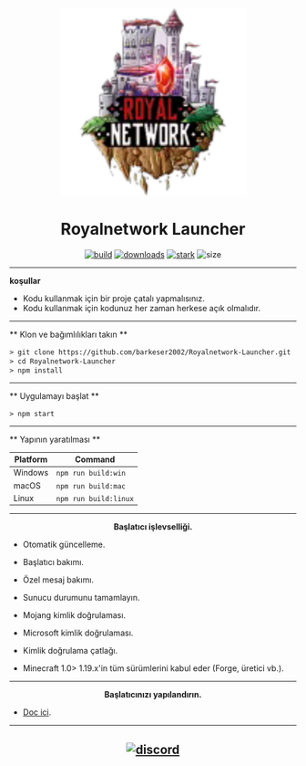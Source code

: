 <p align="center"><img src="../src/assets/images/icon.png" width="65%" height="65%" alt="icon-launcher"></p>

<h1 align="center">Royalnetwork Launcher</h1>

[<p align="center">
<img src="https://img.shields.io/badge/build-Stable-orange.svg?style=social&logo=appveyor" alt="build">](https://github.com/barkeser2002/Royalnetwork-Launcher/releases) 
[<img src="https://img.shields.io/badge/version-1.0.2-orange.svg?style=social&logo=appveyor" alt="downloads">](https://github.com/barkeser2002/Royalnetwork-Launcher/releases) 
[<img src="https://img.shields.io/badge/plateforme-win,%20mac,%20linux-blue.svg?style=social&logo=appveyor" alt="stark">](https://github.com/barkeser2002/Royalnetwork-Launcher/releases)
<img src="https://img.shields.io/github/languages/code-size/barkeser2002/Royalnetwork-Launcher?style=social&logo=appveyor" alt="size">
</p>


---

**koşullar**
- Kodu kullanmak için bir proje çatalı yapmalısınız.
- Kodu kullanmak için kodunuz her zaman herkese açık olmalıdır.

---

** Klon ve bağımlılıkları takın **

```console
> git clone https://github.com/barkeser2002/Royalnetwork-Launcher.git
> cd Royalnetwork-Launcher
> npm install
```
---

** Uygulamayı başlat **

```console
> npm start
```
---

** Yapının yaratılması **

| Platform    | Command              |
| ----------- | -------------------- |
| Windows  | `npm run build:win`   |
| macOS    | `npm run build:mac`   |
| Linux    | `npm run build:linux` |

---

**<p align="center">Başlatıcı işlevselliği.</p>**

- Otomatik güncelleme.

- Başlatıcı bakımı.

- Özel mesaj bakımı.

- Sunucu durumunu tamamlayın.

- Mojang kimlik doğrulaması.

- Microsoft kimlik doğrulaması.

- Kimlik doğrulama çatlağı.

- Minecraft 1.0> 1.19.x'in tüm sürümlerini kabul eder (Forge, üretici vb.).

---
**<p align="center">Başlatıcınızı yapılandırın.</p>**

- [Doc ici](./wiki.md).

---

[<p align="center"><img src="https://discordapp.com/api/guilds/844239607033757770/embed.png?style=banner4" alt="discord">](https://discord.gg/ex7ZATCvpu) 
---

[releases]: https://github.com/barkeser2002/Royalnetwork-Launcher/releases 'releases'
[build]: https://github.com/barkeser2002/Royalnetwork-Launcher/releases 'build'


